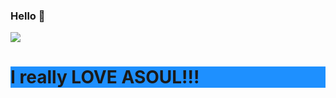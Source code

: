 ### Hello 👋
![](https://count.getloli.com/get/@:Chen-JjinG?theme=asoul)
<h1 style="background-color:DodgerBlue;">I really LOVE ASOUL!!!</h1>

<!--
**Chen-JjinG/Chen-JjinG** is a ✨ _special_ ✨ repository because its `README.md` (this file) appears on your GitHub profile.

Here are some ideas to get you started:

- 🔭 I’m currently working on ...
- 🌱 I’m currently learning ...
- 👯 I’m looking to collaborate on ...
- 🤔 I’m looking for help with ...
- 💬 Ask me about ...
- 📫 How to reach me: ...
- 😄 Pronouns: ...
- ⚡ Fun fact: ...
-->
